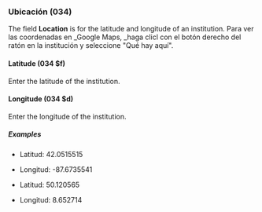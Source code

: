 ### Ubicación (034)

The field **Location** is for the latitude and longitude of an institution. Para ver las coordenadas en _Google Maps, _haga clicl con el botón derecho del ratón en la institución y seleccione "Qué hay aquí".

#### Latitude (034 $f)

Enter the latitude of the institution.

#### Longitude (034 $d)

Enter the longitude of the institution.

##### Examples

- Latitud: 42.0515515
- Longitud: -87.6735541

- Latitud: 50.120565
- Longitud: 8.652714
